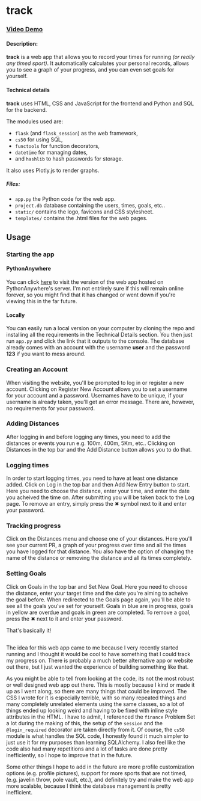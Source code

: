 # track
### [Video Demo](https://youtu.be/IziL7g-OZ3I)
#### Description:
  **track** is a web app that allows you to record your times for running _(or really any timed sport)_. It automatically calculates your personal records, allows you to see a graph of your progress, and you can even set goals for yourself.

#### Technical details
  **track** uses HTML, CSS and JavaScript for the frontend and Python and SQL for the backend.

The modules used are:
  - `flask` (and `flask_session`) as the web framework,
  - `cs50` for using SQL,
  - `functools` for function decorators,
  - `datetime` for managing dates,
  - and `hashlib` to hash passwords for storage.

It also uses Plotly.js to render graphs.

##### Files:
- `app.py` the Python code for the web app.
- `project.db` database containing the users, times, goals, etc..
- `static/` contains the logo, favicons and CSS stylesheet.
- `templates/` contains the .html files for the web pages.

## Usage
### Starting the app
#### PythonAnywhere
You can click [here](https://ismaeel.pythonanywhere.com/) to visit the version of the web app hosted on PythonAnywhere's server. I'm not entrirely sure if this will remain online forever, so you might find that it has changed or went down if you're viewing this in the far future.

#### Locally
You can easily run a local version on your computer by cloning the repo and installing all the requirements in the Technical Details section. You then just run `app.py` and click the link that it outputs to the console. The database already comes with an account with the username **user** and the password **123** if you want to mess around.

### Creating an Account
When visiting the website, you'll be prompted to log in or register a new account. Clicking on Register New Account allows you to set a username for your account and a password. Usernames have to be unique, if your username is already taken, you'll get an error message. There are, however, no requirements for your password.

### Adding Distances
After logging in and before logging any times, you need to add the distances or events you run e.g. 100m, 400m, 5Km, etc.. Clicking on Distances in the top bar and the Add Distance button allows you to do that. 

### Logging times
In order to start logging times, you need to have at least one distance added. Click on Log in the top bar and then Add New Entry button to start. Here you need to choose the distance, enter your time, and enter the date you acheived the time on. After submitting you will be taken back to the Log page. To remove an entry, simply press the ✖ symbol next to it and enter your password.

### Tracking progress
Click on the Distances menu and choose one of your distances. Here you'll see your current PR, a graph of your progress over time and all the times you have logged for that distance. You also have the option of changing the name of the distance or removing the distance and all its times completely. 

### Setting Goals
Click on Goals in the top bar and Set New Goal. Here you need to choose the distance, enter your target time and the date you're aiming to acheive the goal before. When redirected to the Goals page again, you'll be able to see all the goals you've set for yourself. Goals in blue are in progress, goals in yellow are overdue and goals in green are completed. To remove a goal, press the ✖ next to it and enter your password.


That's basically it!

## 
The idea for this web app came to me because I very recently started running and I thought it would be cool to have something that I could track my progress on. There is probably a much better alternative app or website out there, but I just wanted the experience of building something like that.

As you might be able to tell from looking at the code, its not the most robust or well designed web app out there. This is mostly because I kind or made it up as I went along, so there are many things that could be improved. The CSS I wrote for it is especially terrible, with so many repeated things and many completely unrelated elements using the same classes, so a lot of things ended up looking weird and having to be fixed with inline style attributes in the HTML. I have to admit, I referenced the `finance` Problem Set a lot during the making of this, the setup of the `session` and the `@login_required` decorator are taken directly from it. Of course, the `cs50` module is what handles the SQL code, I honestly found it much simpler to just use it for my purposes than learning SQLAlchemy. I also feel like the code also had many repetitions and a lot of tasks are done pretty inefficiently, so I hope to improve that in the future. 

Some other things I hope to add in the future are more profile customization options (e.g. profile pictures), support for more sports that are not timed, (e.g. javelin throw, pole vault, etc.), and definitely try and make the web app more scalable, because I think the database management is pretty inefficient.
